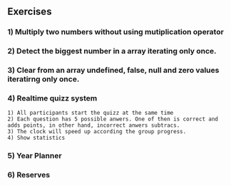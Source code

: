 ## Exercises

### 1) Multiply two numbers without using mutiplication operator

### 2) Detect the biggest number in a array iterating only once.

### 3) Clear from an array undefined, false, null and zero values iteratirng only once.

### 4) Realtime quizz system
    1) All participants start the quizz at the same time
    2) Each question has 5 possible anwers. One of then is correct and adds points, in other hand, incorrect anwers subtracs.
    3) The clock will speed up according the group progress.
    4) Show statistics
    
 ### 5) Year Planner
 
 ### 6) Reserves
 
 
 
